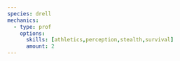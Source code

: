 ```yaml
---
species: drell
mechanics:
  - type: prof
    options:
      skills: [athletics,perception,stealth,survival]
      amount: 2
---
```

